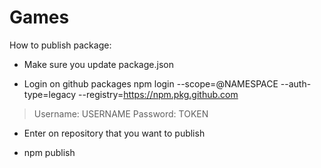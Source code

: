 # Games

How to publish package:

- Make sure you update package.json

- Login on github packages
  npm login --scope=@NAMESPACE --auth-type=legacy --registry=https://npm.pkg.github.com

> Username: USERNAME
> Password: TOKEN

- Enter on repository that you want to publish

- npm publish
